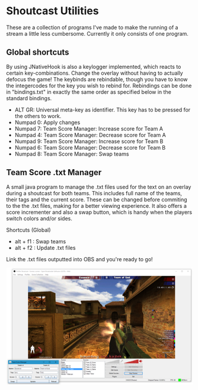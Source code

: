 # Shoutcast Utilities
These are a collection of programs I've made to make the running of a stream a little less cumbersome. Currently it only consists of one program.

## Global shortcuts
By using JNativeHook is also a keylogger implemented, which reacts to certain key-combinations. Change the overlay without having to actually defocus the game!
The keybinds are rebindable, though you have to know the integercodes for the key you wish to rebind for. Rebindings can be done in "bindings.txt" in exactly the same order as specified below in the standard bindings.

- ALT GR: Universal meta-key as identifier. This key has to be pressed for the others to work.
- Numpad 0: Apply changes
- Numpad 7: Team Score Manager: Increase score for Team A
- Numpad 4: Team Score Manager: Decrease score for Team A
- Numpad 9: Team Score Manager: Increase score for Team B
- Numpad 6: Team Score Manager: Decrease score for Team B
- Numpad 8: Team Score Manager: Swap teams

## Team Score .txt Manager
A small java program to manage the .txt files used for the text on an overlay during a shoutcast for both teams. This includes full name of the teams, their tags and the current score.
These can be changed before commiting to the the .txt files, making for a better viewing experience. It also offers a score incrementer and also a swap button, which is handy when the players switch colors and/or sides.

Shortcuts (Global)
- alt + f1 : Swap teams
- alt + f2 : Update .txt files

Link the .txt files outputted into OBS and you're ready to go!

![Alt text](/TeamScoreManager.png?raw=true "OBS using the output of the program")
